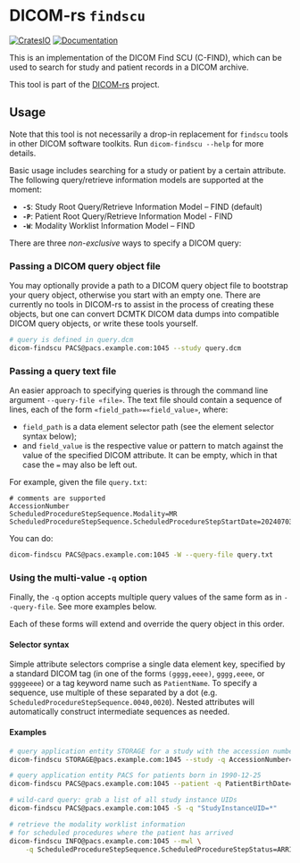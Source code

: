 # DICOM-rs `findscu`

[![CratesIO](https://img.shields.io/crates/v/dicom-findscu.svg)](https://crates.io/crates/dicom-findscu)
[![Documentation](https://docs.rs/dicom-findscu/badge.svg)](https://docs.rs/dicom-findscu)

This is an implementation of the DICOM Find SCU (C-FIND),
which can be used to search for study and patient records in a DICOM archive.

This tool is part of the [DICOM-rs](https://github.com/Enet4/dicom-rs) project.

## Usage

Note that this tool is not necessarily a drop-in replacement
for `findscu` tools in other DICOM software toolkits.
Run `dicom-findscu --help`  for more details.

Basic usage includes searching for a study or patient by a certain attribute.
The following query/retrieve information models are supported at the moment:

- **`-S`**: Study Root Query/Retrieve Information Model – FIND (default)
- **`-P`**: Patient Root Query/Retrieve Information Model - FIND
- **`-W`**: Modality Worklist Information Model – FIND

There are three _non-exclusive_ ways to specify a DICOM query:

### Passing a DICOM query object file

You may optionally provide a path to a DICOM query object file
to bootstrap your query object,
otherwise you start with an empty one.
There are currently no tools in DICOM-rs
to assist in the process of creating these objects,
but one can convert DCMTK DICOM data dumps
into compatible DICOM query objects,
or write these tools yourself.

```sh
# query is defined in query.dcm
dicom-findscu PACS@pacs.example.com:1045 --study query.dcm
```

### Passing a query text file

An easier approach to specifying queries is
through the command line argument `--query-file «file»`.
The text file should contain a sequence of lines,
each of the form `«field_path»=«field_value»`, where:

- `field_path` is a data element selector path
  (see the element selector syntax below);
- and `field_value` is the respective value or pattern to match
  against the value of the specified DICOM attribute.
  It can be empty, which in that case the `=` may also be left out.

For example, given the file `query.txt`:

```none
# comments are supported
AccessionNumber
ScheduledProcedureStepSequence.Modality=MR
ScheduledProcedureStepSequence.ScheduledProcedureStepStartDate=20240703
```

You can do:

```sh
dicom-findscu PACS@pacs.example.com:1045 -W --query-file query.txt
```

### Using the multi-value `-q` option

Finally, the `-q` option accepts multiple query values
of the same form as in `--query-file`.
See more examples below.

Each of these forms will extend and override the query object in this order.

#### Selector syntax

Simple attribute selectors comprise a single data element key,
specified by a standard DICOM tag
(in one of the forms `(gggg,eeee)`, `gggg,eeee`, or `ggggeeee`)
or a tag keyword name such as `PatientName`.
To specify a sequence, use multiple of these separated by a dot
(e.g. `ScheduledProcedureStepSequence.0040,0020`).
Nested attributes will automatically construct intermediate sequences as needed.

#### Examples

```sh
# query application entity STORAGE for a study with the accession number A123
dicom-findscu STORAGE@pacs.example.com:1045 --study -q AccessionNumber=A123

# query application entity PACS for patients born in 1990-12-25
dicom-findscu PACS@pacs.example.com:1045 --patient -q PatientBirthDate=19901225

# wild-card query: grab a list of all study instance UIDs
dicom-findscu PACS@pacs.example.com:1045 -S -q "StudyInstanceUID=*"

# retrieve the modality worklist information
# for scheduled procedures where the patient has arrived
dicom-findscu INFO@pacs.example.com:1045 --mwl \
    -q ScheduledProcedureStepSequence.ScheduledProcedureStepStatus=ARRIVED
```
